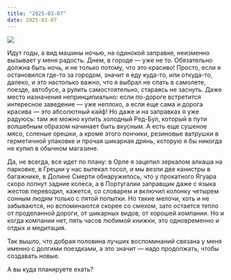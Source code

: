 ```yaml
---
title: "2025-03-07"
date: 2025-03-07
---
```


![](https://cdn4.cdn-telegram.org/file/rXg3V9Mq4qP1qmzoXg8m-PprIWeoWzvWnU33Unnk187U9zvFqM1LhSF63J6grEKjQjrh-wHpfFWyp8u3IFcZ0s9LjLVdfA1grXbDr4vB-E3-K68t8Hro8QZ3izAVjdGTBut-8wzgt1ueO4YO9uAIxof157mql0nP3OqBVEQyIDSlEi5bkdoS0PFD6yvdgtEsX43ME7L4XTWClkrwVhK5SYmLLLxgxjB5_huT27rQh_g96nA7JDcGxbR9XT9pvbYDDkIyUTahfMGv6CakJwiQ68K3kv2ayq_i0LAasvKJo0vVCcManlaqOPczy4wYa-EODZdRgFr0R7yTNwrUZ3VezQ.jpg)

Идут годы, а вид машины ночью, на одинокой заправке, неизменно вызывает у меня радость. Днем, в городе — уже не то. Обязательно должна быть ночь, и не только потому, что это красиво!
Просто, если я остановился где-то за городом, значит я еду куда-то, или откуда-то, далеко, и это настолько важно, что я выбрал не спать в самолете, поезде, автобусе, а рулить самостоятельно, стараясь не заснуть. Даже место назначения непринципиально: если по-дороге встретится интересное заведение — уже неплохо, а если еще сама и дорога красива — это абсолютный кайф! Но даже и на заправках я уже радуюсь: там же можно купить холодный Ред-Бул, который в пути волшебным образом начинает быть вкусным. А есть еще сушеное мясо, соленые орешки, а кроме этого пончики, резиновые ватрушки в герметичной упаковке и прочая шикарная дрянь, которую я бы никогда не купил в обычном магазине.

Да, не всегда, все идет по плану: в Орле я зацепил зеркалом алкаша на парковке, в Греции у нас вытекал тосол, и мы везли две канистры в багажнике, в Долине Смерти обнаружилось, что у прокатного Ягуара скоро лопнут задние колеса, а в Португалии заправщик даже с языка жестов переводил, кажется, со словарем и включил колонку четырем сонным людям только с пятой попытки. Но такие мелочи, хоть и не забываются, но вспоминаются скорее со смехом, зато остается тепло от проделанной дороги, от шикарных видов, от хорошей компании. Но и когда компании нет, пять часов любимой книжки, это одновременно и отдых и медитация.

Так вышло, что добрая половина лучших воспоминаний связана у меня именно с долгими поездками, а это значит — надо продолжать, чтобы создавать новые.

А вы куда планируете ехать?
